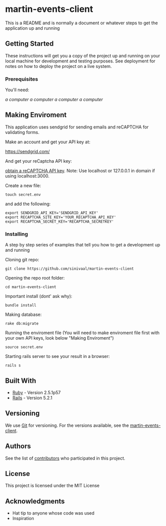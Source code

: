 # martin-events-client

This is a README and is normally a document or whatever steps to get the application up and running

## Getting Started

These instructions will get you a copy of the project up and running on your local machine for development and testing purposes. See deployment for notes on how to deploy the project on a live system.


### Prerequisites

You'll need:

*a computer*
*a computer*
*a computer*
*a computer*

## Making Enviroment

This application uses sendgrid for sending emails and reCAPTCHA for validating forms. 

Make an account and get your API key at:

https://sendgrid.com/

And get your reCaptcha API key:

[obtain a reCAPTCHA API key](https://www.google.com/recaptcha/admin). Note: Use localhost or 127.0.0.1 in domain if using localhost:3000.

Create a new file:
```
touch secret.env
```
and add the following:
```
export SENDGRID_API_KEY='SENDGRID_API_KEY'
export RECAPTCHA_SITE_KEY='YOUR_RECAPTCHA_API_KEY' 
export RECAPTCHA_SECRET_KEY='RECAPTCHA_SECRETKEY'
```



### Installing

A step by step series of examples that tell you how to get a development up and running

Cloning git repo:
```
git clone https://github.com/sinivaal/martin-events-client
```
Opening the repo root folder:
```
cd martin-events-client
```
Important install (dont' ask why):
```
bundle install
```
Making database:
```
rake db:migrate
```
Running the enviroment file (You will need to make enviroment file first with your own API keys, look below "Making Enviroment")
```
source secret.env
```
Starting rails server to see your result in a browser:
```
rails s
```


## Built With

* [Ruby](https://www.ruby-lang.org/en/) - Version 2.5.1p57
* [Rails](https://rubyonrails.org/) - Version 5.2.1


## Versioning

We use [Git](https://git-scm.com/) for versioning. For the versions available, see the [martin-events-client](https://github.com/sinivaal/martin-events-client). 

## Authors

See the list of [contributors](https://github.com/sinivaal/martin-events-client/graphs/contributors) who participated in this project.

## License

This project is licensed under the MIT License

## Acknowledgments

* Hat tip to anyone whose code was used
* Inspiration


